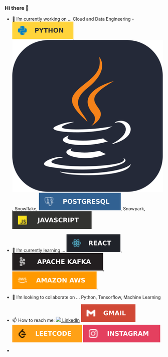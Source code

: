 ### Hi there 👋


- 🔭 I’m currently working on ... Cloud and Data Engineering - ![](https://github.com/Mitra-babu/Mitra-babu/blob/main/icons/Python-FFD43B.svg), ![](https://github.com/Mitra-babu/Mitra-babu/blob/main/icons/Java-Dark.svg), Snowflake, ![](https://github.com/Mitra-babu/Mitra-babu/blob/main/icons/postgresql.svg), Snowpark, ![](https://github.com/Mitra-babu/Mitra-babu/blob/main/icons/javascript.svg)
- 🌱 I’m currently learning ... ![](https://github.com/Mitra-babu/Mitra-babu/blob/main/icons/react.svg), ![](https://github.com/Mitra-babu/Mitra-babu/blob/main/icons/kafka.svg), ![](https://github.com/Mitra-babu/Mitra-babu/blob/main/icons/aws.svg), ![]()
- 👯 I’m looking to collaborate on ... Python, Tensorflow, Machine Learning
- 📫 How to reach me: [![](https://i.stack.imgur.com/gVE0j.png) LinkedIn](https://www.linkedin.com/in/dipankar-mitra-1996-aug/) ![dipankar9612@gmail.com](https://github.com/Mitra-babu/Mitra-babu/blob/main/icons/gmail.svg) [![](https://github.com/Mitra-babu/Mitra-babu/blob/main/icons/leetcode.svg)](https://leetcode.com/ramanujan_/) [![Instagram](https://github.com/Mitra-babu/Mitra-babu/blob/main/icons/insta.svg)](https://www.instagram.com/mitra_babu/) 

- 

